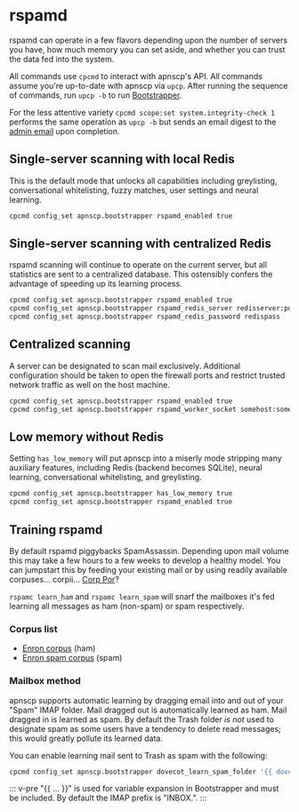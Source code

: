 # rspamd

rspamd can operate in a few flavors depending upon the number of servers you have, how much memory you can set aside, and whether you can trust the data fed into the system.

All commands use `cpcmd`  to interact with apnscp's API. All commands assume you're up-to-date with apnscp via `upcp`. After running the sequence of commands, run `upcp -b` to run [Bootstrapper](https://github.com/apisnetworks/apnscp-playbooks).

For the less attentive variety `cpcmd scope:set system.integrity-check 1` performs the same operation as `upcp -b` but sends an email digest to the [admin email](https://hq.apiscp.com/apnscp-3-0-beta-released/#bootstrapper-job-support) upon completion.

## Single-server scanning with local Redis

This is the default mode that unlocks all capabilities including greylisting, conversational whitelisting, fuzzy matches, user settings and neural learning.

```bash
cpcmd config_set apnscp.bootstrapper rspamd_enabled true
```

## Single-server scanning with centralized Redis

rspamd scanning will continue to operate on the current server, but all statistics are sent to a centralized database. This ostensibly confers the advantage of speeding up its learning process.

```bash
cpcmd config_set apnscp.bootstrapper rspamd_enabled true
cpcmd config_set apnscp.bootstrapper rspamd_redis_server redisserver:port
cpcmd config_set apnscp.bootstrapper rspamd_redis_password redispass
```

## Centralized scanning

A server can be designated to scan mail exclusively. Additional configuration should be taken to open the firewall ports and restrict trusted network traffic as well on the host machine.

```bash
cpcmd config_set apnscp.bootstrapper rspamd_enabled true
cpcmd config_set apnscp.bootstrapper rspamd_worker_socket somehost:someport
```

## Low memory without Redis

Setting `has_low_memory` will put apnscp into a miserly mode stripping many auxiliary features, including Redis (backend becomes SQLite), neural learning, conversational whitelisting, and greylisting.

```bash
cpcmd config_set apnscp.bootstrapper has_low_memory true
cpcmd config_set apnscp.bootstrapper rspamd_enabled true
```

## Training rspamd

By default rspamd piggybacks SpamAssassin. Depending upon mail volume this may take a few hours to a few weeks to develop a healthy model. You can jumpstart this by feeding your existing mail or by using readily available corpuses... corpii... [Corp Por](https://uo.stratics.com/content/basics/spells_archive.shtml)?

`rspamc learn_ham` and `rspamc learn_spam` will snarf the mailboxes it's fed learning all messages as ham (non-spam) or spam respectively.

### Corpus list

- [Enron corpus](https://www.cs.cmu.edu/~./enron/) (ham)
- [Enron spam corpus](http://nlp.cs.aueb.gr/software_and_datasets/Enron-Spam/index.html) (spam)

### Mailbox method

apnscp supports automatic learning by dragging email into and out of your "Spam" IMAP folder. Mail dragged out is automatically learned as ham. Mail dragged in is learned as spam. By default the Trash folder *is not* used to designate spam as some users have a tendency to delete read messages; this would greatly pollute its learned data.

You can enable learning mail sent to Trash as spam with the following:

```bash
cpcmd config_set apnscp.bootstrapper dovecot_learn_spam_folder '{{ dovecot_imap_root }}Trash'
```

::: v-pre
"{{ ... }}" is used for variable expansion in Bootstrapper and must be included. By default the IMAP prefix is "INBOX.".
:::
